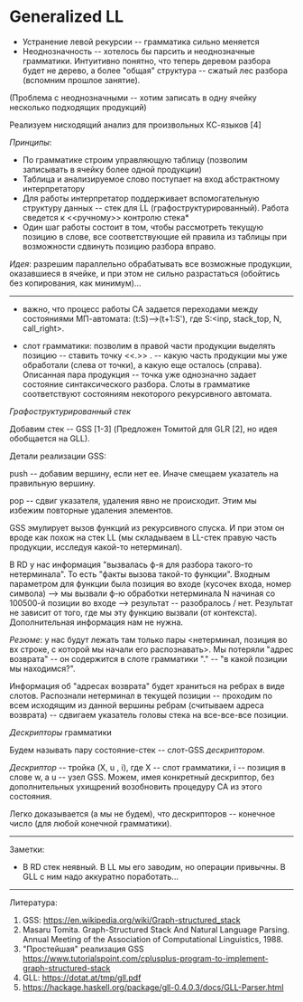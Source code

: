 # Generalized LL

 - Устранение левой рекурсии -- грамматика сильно меняется
 - Неоднозначность -- хотелось бы парсить и неоднозначные грамматики. Интуитивно понятно, что теперь деревом разбора будет не дерево, а более "общая" структура -- сжатый лес разбора (вспомним прошлое занятие). 
    
  (Проблема с неоднозначными -- хотим записать в одну ячейку несколько подходящих продукций)
    
Реализуем нисходящий анализ для произвольных КС-языков [4]

_Принципы_:

- По грамматике строим управляющую таблицу (позволим записывать в ячейку более одной продукции)
- Таблица и анализируемое слово поступает на вход абстрактному интерпретатору
- Для работы интерпретатор поддерживает вспомогательную структуру данных -- стек для LL (графоструктурированный). Работа сведется к <<ручному>> контролю стека*
- Один шаг работы состоит в том, чтобы рассмотреть текущую позицию в слове, все соответствующие ей правила из таблицы при возможности сдвинуть позицию разбора вправо.


_Идея_: разрешим параллельно обрабатывать все возможные продукции, оказавшиеся в ячейке, и при этом не сильно разрастаться (обойтись без копирования, как минимум)...

--------------------------------------------------------------------------------------------------------------------------
* важно, что процесс работы СА задается переходами между состояниями МП-автомата: (t:S)-->(t+1:S'), где S:<inp, stack_top, N, call_right>. 

* слот грамматики: позволим в правой части продукции выделять позицию -- ставить точку <<.>> . -- какую часть продукции мы уже обработали (слева от точки), а какую еще осталось (справа). Описанная пара продукция -- точка уже однозначно задает состояние синтаксического разбора. Слоты в грамматике соответствуют состояниям некоторого рекурсивного автомата.

_Графоструктурированный стек_

Добавим стек -- GSS [1-3] (Предложен Томитой для GLR [2], но идея обобщается на GLL).

Детали реализации GSS:

push -- добавим вершину, если нет ее. Иначе смещаем указатель на правильную вершину.

pop -- сдвиг указателя, удаления явно не происходит. Этим мы избежим повторные удаления элементов.

GSS эмулирует вызов функций из рекурсивного спуска. И при этом он вроде как похож на стек LL (мы складываем в LL-стек правую часть продукции, исследуя какой-то нетерминал). 

В RD у нас информация "вызвалась ф-я для разбора такого-то нетерминала". То есть "факты вызова такой-то функции".
Входным параметром для функции была позиция во входе (кусочек входа, номер символа) --> мы вызвали ф-ю обработки нетерминала N начиная со 100500-й позиции во входе --> результат -- разобралось / нет. Результат не зависит от того, где мы эту функцию вызвали (от контекста). Дополнительная информация нам не нужна. 

_Резюме_: у нас будут лежать там только пары <нетерминал, позиция во вх строке, с которой мы начали его распознавать>. Мы потеряли "адрес возврата" -- он содержится в слоте грамматики "." -- "в какой позиции мы находимся?". 

Информация об "адресах возврата" будет храниться на ребрах в виде слотов. Распознали нетерминал в текущей позиции -- проходим по всем исходящим из данной вершины ребрам (считываем адреса возврата) -- сдвигаем указатель головы стека на все-все-все позиции. 


_Дескрипторы_ грамматики

Будем называть пару состояние-стек -- слот-GSS _дескриптором_. 

_Дескриптор_ -- тройка (X, u , i), где X -- слот грамматики, i -- позиция в слове w, а u -- узел GSS. Можем, имея конкретный дескриптор, без дополнительных ухищрений возобновить процедуру СА из этого состояния.

Легко доказывается (а мы не будем), что дескрипторов -- конечное число (для любой конечной грамматики).




--------------------------------------------------------------------------------------------------------------------------
Заметки:

* В RD стек неявный. В LL мы его заводим, но операции привычны. В GLL с ним надо аккуратно поработать...

---------------------------------------------------------------------------------------------------------------------------

Литература:

1) GSS: https://en.wikipedia.org/wiki/Graph-structured_stack
2) Masaru Tomita. Graph-Structured Stack And Natural Language Parsing. Annual Meeting of the Association of Computational Linguistics, 1988.
3) "Простейшая" реализация GSS https://www.tutorialspoint.com/cplusplus-program-to-implement-graph-structured-stack
4) GLL: https://dotat.at/tmp/gll.pdf
5) https://hackage.haskell.org/package/gll-0.4.0.3/docs/GLL-Parser.html
